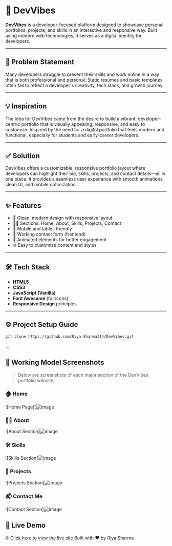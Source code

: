 # 🚀 DevVibes

**DevVibes** is a developer-focused platform designed to showcase personal portfolios, projects, and skills in an interactive and responsive way. Built using modern web technologies, it serves as a digital identity for developers.

---

## 🧩 Problem Statement

Many developers struggle to present their skills and work online in a way that is both professional and personal. Static resumes and basic templates often fail to reflect a developer's creativity, tech stack, and growth journey.

---

## 💡 Inspiration

The idea for DevVibes came from the desire to build a vibrant, developer-centric portfolio that is visually appealing, responsive, and easy to customize. Inspired by the need for a digital portfolio that feels modern and functional, especially for students and early-career developers.

---

## ✅ Solution

DevVibes offers a customizable, responsive portfolio layout where developers can highlight their bio, skills, projects, and contact details—all in one place. It provides a seamless user experience with smooth animations, clean UI, and mobile optimization.

---

## ✨ Features

- 🎨 Clean, modern design with responsive layout  
- 🧑‍💻 Sections: Home, About, Skills, Projects, Contact  
- 📱 Mobile and tablet-friendly  
- 💬 Working contact form (frontend)  
- 🔄 Animated elements for better engagement  
- 🌐 Easy to customize content and styles

---

## 🛠️ Tech Stack

- **HTML5**
- **CSS3**
- **JavaScript (Vanilla)**
- **Font Awesome** (for icons)
- **Responsive Design** principles

---

## ⚙️ Project Setup Guide

   ```bash
   git clone https://github.com/Riya-Sharma114/DevVibes.git
```

...

## 📸 Working Model Screenshots

> Below are screenshots of each major section of the DevVibes portfolio website:

### 🏠 Home
![Home Page](![image](https://github.com/user-attachments/assets/1d21ed72-2130-42a7-8a13-e9396ab07d1b)

### 👩‍💼 About
![About Section]![image](https://github.com/user-attachments/assets/6c47b3f4-9c7b-4c72-bf2d-638c9f751c7c)


### 🛠️ Skills
![Skills Section]![image](https://github.com/user-attachments/assets/f0cf840d-cca0-4f78-aed0-0b527d890334)


### 📁 Projects
![Projects Section]![image](https://github.com/user-attachments/assets/a25e0b97-4ed4-4d5c-9c1e-b09d979d579a)


### 📬 Contact Me
![Contact Section]![image](https://github.com/user-attachments/assets/3f7ba843-cc07-4339-b596-1dd189d16b3b)



## 🔗 Live Demo  
🌐 [Click here to view the live site](LINK)
Built with ❤️ by Riya Sharma
